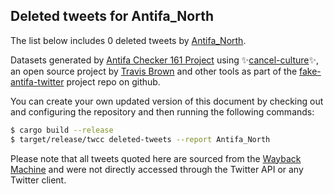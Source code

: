 ## Deleted tweets for Antifa_North

The list below includes 0 deleted tweets by
[Antifa_North](https://twitter.com/Antifa_North).



Datasets generated by [Antifa Checker 161 Project](https://twitter.com/antifacheck161) using ✨[cancel-culture](https://github.com/travisbrown/cancel-culture)✨, an open source project by 
[Travis Brown](https://twitter.com/travisbrown) and other tools as part of the 
[fake-antifa-twitter](https://github.com/antifacheck161/fake-antifa-twitter) project repo on github.

You can create your own updated version of this document by checking out and configuring the
repository and then running the following commands:

```bash
$ cargo build --release
$ target/release/twcc deleted-tweets --report Antifa_North
```

Please note that all tweets quoted here are sourced from the
[Wayback Machine](https://web.archive.org) and were not directly accessed through the Twitter API or
any Twitter client.


